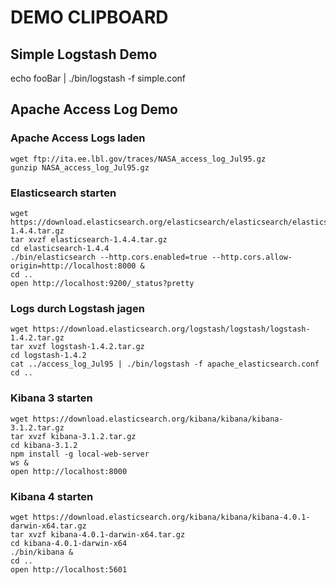 # DEMO CLIPBOARD

## Simple Logstash Demo

echo fooBar | ./bin/logstash -f simple.conf


## Apache Access Log Demo

### Apache Access Logs laden

	wget ftp://ita.ee.lbl.gov/traces/NASA_access_log_Jul95.gz
	gunzip NASA_access_log_Jul95.gz


### Elasticsearch starten

	wget https://download.elasticsearch.org/elasticsearch/elasticsearch/elasticsearch-1.4.4.tar.gz
	tar xvzf elasticsearch-1.4.4.tar.gz
	cd elasticsearch-1.4.4
	./bin/elasticsearch --http.cors.enabled=true --http.cors.allow-origin=http://localhost:8000 &
	cd ..
	open http://localhost:9200/_status?pretty


### Logs durch Logstash jagen

	wget https://download.elasticsearch.org/logstash/logstash/logstash-1.4.2.tar.gz
	tar xvzf logstash-1.4.2.tar.gz
	cd logstash-1.4.2
	cat ../access_log_Jul95 | ./bin/logstash -f apache_elasticsearch.conf
	cd ..


### Kibana 3 starten
	
	wget https://download.elasticsearch.org/kibana/kibana/kibana-3.1.2.tar.gz
	tar xvzf kibana-3.1.2.tar.gz
	cd kibana-3.1.2
	npm install -g local-web-server
	ws &
	open http://localhost:8000


### Kibana 4 starten

	wget https://download.elasticsearch.org/kibana/kibana/kibana-4.0.1-darwin-x64.tar.gz
	tar xvzf kibana-4.0.1-darwin-x64.tar.gz
    cd kibana-4.0.1-darwin-x64
    ./bin/kibana &
    cd ..
	open http://localhost:5601
